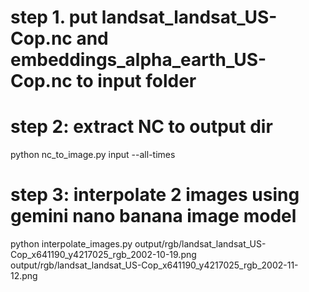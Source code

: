 # step 1. put landsat_landsat_US-Cop.nc and embeddings_alpha_earth_US-Cop.nc to input folder
# step 2: extract NC to output dir
python nc_to_image.py input --all-times
# step 3: interpolate 2 images using gemini nano banana image model
python interpolate_images.py output/rgb/landsat_landsat_US-Cop_x641190_y4217025_rgb_2002-10-19.png output/rgb/landsat_landsat_US-Cop_x641190_y4217025_rgb_2002-11-12.png 